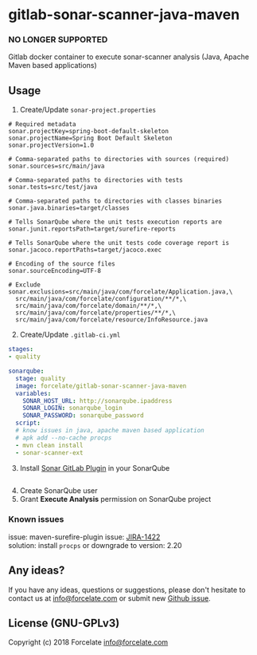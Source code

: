 # gitlab-sonar-scanner-java-maven
### NO LONGER SUPPORTED

Gitlab docker container to execute sonar-scanner analysis (Java, Apache Maven based applications) 

## Usage

1) Create/Update `sonar-project.properties`

```
# Required metadata
sonar.projectKey=spring-boot-default-skeleton
sonar.projectName=Spring Boot Default Skeleton
sonar.projectVersion=1.0

# Comma-separated paths to directories with sources (required)
sonar.sources=src/main/java

# Comma-separated paths to directories with tests
sonar.tests=src/test/java

# Comma-separated paths to directories with classes binaries
sonar.java.binaries=target/classes

# Tells SonarQube where the unit tests execution reports are
sonar.junit.reportsPath=target/surefire-reports

# Tells SonarQube where the unit tests code coverage report is
sonar.jacoco.reportPaths=target/jacoco.exec

# Encoding of the source files
sonar.sourceEncoding=UTF-8

# Exclude
sonar.exclusions=src/main/java/com/forcelate/Application.java,\
  src/main/java/com/forcelate/configuration/**/*,\
  src/main/java/com/forcelate/domain/**/*,\
  src/main/java/com/forcelate/properties/**/*,\
  src/main/java/com/forcelate/resource/InfoResource.java
```

2) Create/Update `.gitlab-ci.yml`

~~~yaml
stages:
- quality

sonarqube:
  stage: quality
  image: forcelate/gitlab-sonar-scanner-java-maven
  variables:
    SONAR_HOST_URL: http://sonarqube.ipaddress
    SONAR_LOGIN: sonarqube_login
    SONAR_PASSWORD: sonarqube_password
  script:
  # know issues in java, apache maven based application
  # apk add --no-cache procps
  - mvn clean install 
  - sonar-scanner-ext
~~~

3) Install [Sonar GitLab Plugin](https://github.com/gabrie-allaigre/sonar-gitlab-plugin) in your SonarQube 
<p align="center">
	<img src="https://github.com/forcelate/gitlab-sonar-scanner-java-maven/blob/master/img/sonar-gitlab-plugin-installation.png?raw=true" alt=""/>
</p>

4) Create SonarQube user
5) Grant **Execute Analysis** permission on SonarQube project

### Known issues
issue: maven-surefire-plugin issue: [JIRA-1422](https://issues.apache.org/jira/browse/SUREFIRE-1422)  
solution: install `procps` or downgrade to version: 2.20

## Any ideas?
If you have any ideas, questions or suggestions, please don't hesitate to contact us at <info@forcelate.com> or submit new [Github issue](https://github.com/forcelate/gitlab-sonar-scanner-java-maven/issues/new).

## License (GNU-GPLv3)
Copyright (c) 2018 Forcelate <info@forcelate.com>
